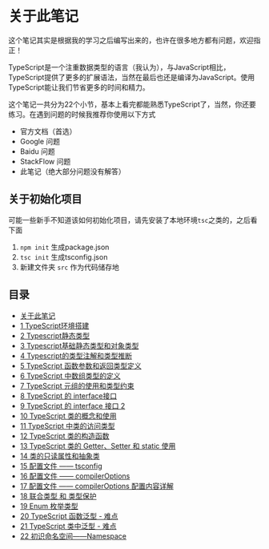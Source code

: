 # 关于此笔记

这个笔记其实是根据我的学习之后编写出来的，也许在很多地方都有问题，欢迎指正！

TypeScript是一个注重数据类型的语言（我认为），与JavaScript相比，TypeScript提供了更多的扩展语法，当然在最后也还是编译为JavaScript。使用TypeScript能让我们节省更多的时间和精力。

这个笔记一共分为22个小节，基本上看完都能熟悉TypeScript了，当然，你还要练习。在遇到问题的时候我推荐你使用以下方式

- 官方文档（首选）
- Google 问题
- Baidu 问题
- StackFlow 问题
- 此笔记（绝大部分问题没有解答）

## 关于初始化项目

可能一些新手不知道该如何初始化项目，请先安装了本地环境`tsc`之类的，之后看下面

1. `npm init` 生成package.json
2. `tsc init` 生成tsconfig.json
3. 新建文件夹 `src` 作为代码储存地

## 目录

 - [关于此笔记](README.md)
 - [1 TypeScript环境搭建](https://github.com/wibus-wee/TypeScript-Doc/blob/main/1%20TypeScript环境搭建.md)
 - [2 Typescript静态类型](https://github.com/wibus-wee/TypeScript-Doc/blob/main/2%20Typescript静态类型)
 - [3 Typescript基础静态类型和对象类型](https://github.com/wibus-wee/TypeScript-Doc/blob/main/3%20Typescript%20基础静态类型和对象类型.md)
 - [4 Typescript的类型注解和类型推断](https://github.com/wibus-wee/TypeScript-Doc/blob/main/4%20Typescript的类型注解和类型推断.md)
 - [5 TypeScript 函数参数和返回类型定义](https://github.com/wibus-wee/TypeScript-Doc/blob/main/5%20TypeScript%20函数参数和返回类型定义.md)
 - [6 TypeScript 中数组类型的定义](https://github.com/wibus-wee/TypeScript-Doc/blob/main/6%20TypeScript%20中数组类型的定义.md)
 - [7 TypeScript 元组的使用和类型约束](https://github.com/wibus-wee/TypeScript-Doc/blob/main/7%20TypeScript%20元组的使用和类型约束.md)
 - [8 TypeScript 的 interface接口](https://github.com/wibus-wee/TypeScript-Doc/blob/main/8%20TypeScript%20的%20interface接口.md)
 - [9 TypeScript 的 interface 接口 2](https://github.com/wibus-wee/TypeScript-Doc/blob/main/9%20TypeScript%20的%20interface%20接口%202.md)
 - [10 TypeScript 类的概念和使用](https://github.com/wibus-wee/TypeScript-Doc/blob/main/10%20TypeScript%20类的概念和使用.md)
 - [11 TypeScript 中类的访问类型](https://github.com/wibus-wee/TypeScript-Doc/blob/main/11%20TypeScript%20中类的访问类型.md)
 - [12 TypeScript 类的构造函数](https://github.com/wibus-wee/TypeScript-Doc/blob/main/12%20TypeScript%20类的构造函数.md)
 - [13 TypeScript 类的 Getter、Setter 和 static 使用](https://github.com/wibus-wee/TypeScript-Doc/blob/main/13%20TypeScript%20类的%20Ge1tter、Setter%20和%20static%20使用.md)
 - [14 类的只读属性和抽象类](https://github.com/wibus-wee/TypeScript-Doc/blob/main/14%20类的只读属性和抽象类.md)
 - [15 配置文件 —— tsconfig](https://github.com/wibus-wee/TypeScript-Doc/blob/main/15%20配置文件%20——%20tsconfig.md)
 - [16 配置文件 —— compilerOptions](https://github.com/wibus-wee/TypeScript-Doc/blob/main/16%20配置文件%20——%20compilerOptions.md)
 - [17 配置文件 —— compilerOptions 配置内容详解](https://github.com/wibus-wee/TypeScript-Doc/blob/main/17%20配置文件%20——%20compilerOptions%20配置内容详解.md)
 - [18 联合类型 和 类型保护](https://github.com/wibus-wee/TypeScript-Doc/blob/main/18%20联合类型%20和%20类型保护.md)
 - [19 Enum 枚举类型](https://github.com/wibus-wee/TypeScript-Doc/blob/main/19%20Enum%20枚举类型.md)
 - [20 TypeScript 函数泛型 - 难点](https://github.com/wibus-wee/TypeScript-Doc/blob/main/20%20TypeScript%20函数泛型%20-%20难点.md)
 - [21 TypeScript 类中泛型 - 难点](https://github.com/wibus-wee/TypeScript-Doc/blob/main/21%20TypeScript%20类中泛型-难点.md)
 - [22 初识命名空间——Namespace](https://github.com/wibus-wee/TypeScript-Doc/blob/main/22%20初识命名空间——Namespace.md)